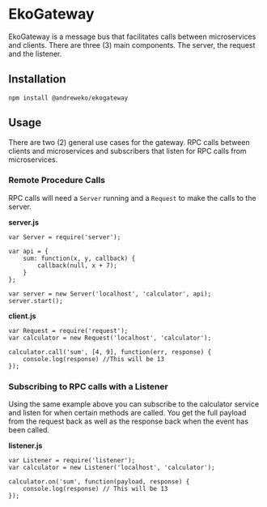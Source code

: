 # EkoGateway

EkoGateway is a message bus that facilitates calls between microservices and clients. There are three (3) main components. The server, the request and the listener.

## Installation

	npm install @andreweko/ekogateway
	
## Usage

There are two (2) general use cases for the gateway. RPC calls between clients and microservices and subscribers that listen for RPC calls from microservices.

### Remote Procedure Calls

RPC calls will need a `Server` running and a `Request` to make the calls to the server.

**server.js**

	var Server = require('server');
	
	var api = {
		sum: function(x, y, callback) {
			callback(null, x + 7);
		}
	};
	
	var server = new Server('localhost', 'calculator', api);
	server.start();

**client.js**

	var Request = require('request');
	var calculator = new Request('localhost', 'calculator');
	
	calculator.call('sum', [4, 9], function(err, response) {
		console.log(response) //This will be 13
	});


### Subscribing to RPC calls with a Listener

Using the same example above you can subscribe to the calculator service and listen for when certain methods are called. You get the full payload from the request back as well as the response back when the event has been called.

**listener.js**

	var Listener = require('listener');
	var calculator = new Listener('localhost', 'calculator');
	
	calculator.on('sum', function(payload, response) {
		console.log(response) // This will be 13
	});